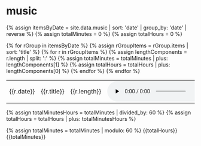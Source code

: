 # music
{% assign itemsByDate = site.data.music | sort: 'date' | group_by: 'date' | reverse %}
{% assign totalMinutes = 0 %}
{% assign totalHours = 0 %}

<table>
    {% for rGroup in itemsByDate %}
        {% assign rGroupItems = rGroup.items | sort: 'title' %}
        {% for r in rGroupItems %}
            {% assign lengthComponents = r.length | split: ':' %}
            {% assign totalMinutes = totalMinutes | plus: lengthComponents[1] %}
            {% assign totalHours = totalHours | plus: lengthComponents[0] %}
            <tr>
                <td>{{r.date}}</td>
                <td>
                    {{r.title}}
                </td>
                <td>
                    {{r.length}}
                </td>
                <td>
                    <audio src="{{site.url}}/recordings/{{r.path}}" controls controlsList="nodownload" preload="none" />
                </td>
            </tr>
        {% endfor %}
    {% endfor %}
</table>
{% assign totalMinutesHours = totalMinutes | divided_by: 60 %}
{% assign totalHours = totalHours | plus: totalMinutesHours %}

{% assign totalMinutes = totalMinutes | modulo: 60 %}
{{totalHours}}
{{totalMinutes}}
